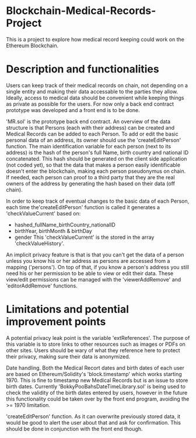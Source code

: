 # Blockchain-Medical-Records-Project
This is a project to explore how medical record keeping could work on the Ethereum Blockchain.

# Description and functionalities
Users can keep track of their medical records on chain, not depending on a single entity and making their data accessable to the parties they allow. Ideally, access to medical data should be convenient while keeping things as private as possible for the users. For now only a back end contract prototype was developed and a front end is to be done.

'MR.sol' is the prototype back end contract.
An overview of the data structure is that Persons (each with their address) can be created and Medical Records can be added to each Person. To add or edit the basic personal data of an address, its owner should use the 'createEditPerson' function. The main identification variable for each person (next to its address) is the hash of the person's full Name, birth country and national ID concatenated. This hash should be generated on the client side application (not coded yet), so that the data that makes a person easily identificable doesn't enter the blockchain, making each person pseudonymus on chain. If needed, each person can proof to a third party that they are the real owners of the address by generating the hash based on their data (off chain).

In order to keep track of eventual changes to the basic data of each Person, each time the'createEditPerson' function is called it generates a 'checkValueCurrent' based on:
- hashed_fullName_birthCountry_nationalID
- birthYear, birthMonth & birthDay
- gender
This 'checkValueCurrent' is the stored in the array 'checkValueHistory'.

An implicit privacy feature is that is that you can't get the data of a person unless you know his or her address as persons are accessed from a mapping ('persons'). On top of that, if you know a person's address you still need his or her permission to be able to view or edit their data. These view/edit permissions can be managed with the 'viewerAddRemove' and 'editorAddRemove' functions.

# Limitations and potential improvement points
A potential privacy leak point is the variable 'extReferences'. The purpose of this variable is to store links to other resources such as images or PDFs on other sites. Users should be wary of what they reference here to protect their privacy, making sure their data is anonymized.

Date handling. Both the Medical Recort dates and birth dates of each user are based on Ethereum/Solidity's 'block.timestamp' which works starting 1970. This is fine to timestamp new Medical Records but is an issue to store birth dates. Currently 'BokkyPooBahsDateTimeLibrary.sol' is being used to check the validity of the birth dates entered by users, however in the future this functionality could be taken over by the front end program, avoiding the >= 1970 limitation.

'createEditPerson' function. As it can overwrite previously stored data, it would be good to alert the user about that and ask for confirmation. This should be done in conjunction with the front end though.


